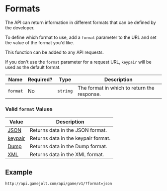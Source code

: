 # Formats

The API can return information in different formats that can be defined by the developer.

To define which format to use, add a `format` parameter to the URL and set the value of the format you'd like.

This function can be added to any API requests.

If you don't use the `format` parameter for a request URL, `keypair` will be used as the default format.

Name | Required? | Type | Description
--- | --- | --- | ---
`format` | No | `string` | The format in which to return the response.

### Valid `format` Values

Value | Description
--- | ---
[JSON](json.md) | Returns data in the JSON format.
[keypair](keypair.md) | Returns data in the keypair format.
[Dump](dump.md) | Returns data in the Dump format.
[XML](xml.md) | Returns data in the XML format.

## Example

```
http://api.gamejolt.com/api/game/v1/?format=json
```